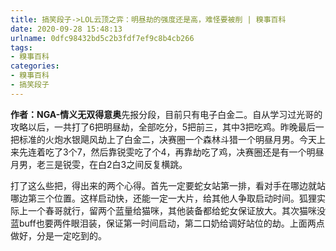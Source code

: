 ```yaml
---
title: 搞笑段子->LOL云顶之弈：明昼劫的强度还是高，难怪要被削 | 糗事百科
date: 2020-09-28 15:48:13
urlname: 0dfc98432bd5c2b3fdf7ef9c8b4cb266
tags: 
- 糗事百科
categories:
- 糗事百科
- 搞笑段子
---
```

**作者：NGA-情义无双得意奥**先报分段，目前只有电子白金二。自从学习过光哥的攻略以后，一共打了6把明昼劫，全部吃分，5把前三，其中3把吃鸡。昨晚最后一把标准的火炮水银飓风劫上了白金二，决赛圈一个森林斗猎一个明昼月男。今天上来先连着吃了3个7，然后靠锐雯吃了个4，再靠劫吃了鸡，决赛圈还是有一个明昼月男，老三是锐雯，在白2白3之间反复横跳。

打了这么些把，得出来的两个心得。首先一定要蛇女站第一排，看对手在哪边就站哪边第三个位置。这样启动快，还能一定一大片，给其他人争取启动时间。狐狸实际上一个春哥就行，留两个蓝量给猫咪，其他装备都给蛇女保证放大。其次猫咪没蓝buff也要两件眼泪装，保证第一时间启动，第二口奶给调好站位的劫。上面两点做好，分是一定吃到的。


